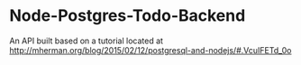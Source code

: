 # Node-Postgres-Todo-Backend
An API built based on a tutorial located at http://mherman.org/blog/2015/02/12/postgresql-and-nodejs/#.VcuIFETd_0o


